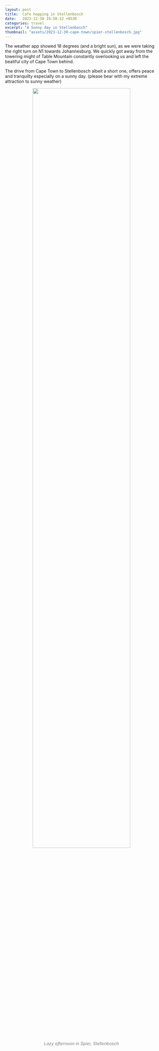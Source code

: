 ```yaml
---
layout: post
title:  Cafe hopping in Stellenbosch
date:   2023-12-30 19:58:32 +0530
categories: travel
excerpt: "A Sunny day in Stellenbosch"
thumbnail: "assets/2023-12-30-cape-town/spier-stellenbosch.jpg"
---
```


The weather app showed 18 degrees (and a bright sun), as we were taking the right turn on N1 towards Johannesburg. We quickly got away from the towering might of Table Mountain constantly overlooking us and left the beatiful city of Cape Town behind. 

The drive from Cape Town to Stellenbosch albeit a short one, offers peace and tranquilty especially on a sunny day. (please bear with my extreme attraction to sunny weather)  

<div style="text-align: center; color: grey; margin-bottom: 10px">
  <img src="/assets/2023-12-30-cape-town/spier-stellenbosch.jpg" width="80%" style="display: block; margin: auto;margin-bottom:10px">
  <em>Lazy afternoon in Spier, Stellenbosch</em>
</div>